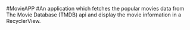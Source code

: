#MovieAPP
#An application which fetches the popular movies data from The Movie Database (TMDB) api and display the movie information in a RecyclerView.
